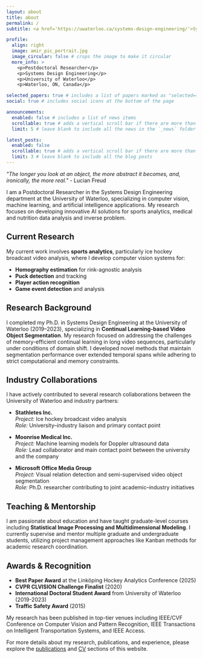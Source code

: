 ```yaml
---
layout: about
title: about
permalink: /
subtitle: <a href='https://uwaterloo.ca/systems-design-engineering/'>Systems Design Engineering</a>. <a href='https://uwaterloo.ca/'>University of Waterloo</a>. Waterloo, ON, Canada.

profile:
  align: right
  image: amir_pic_portrait.jpg
  image_circular: false # crops the image to make it circular
  more_info: >
    <p>Postdoctoral Researcher</p>
    <p>Systems Design Engineering</p>
    <p>University of Waterloo</p>
    <p>Waterloo, ON, Canada</p>

selected_papers: true # includes a list of papers marked as "selected={true}"
social: true # includes social icons at the bottom of the page

announcements:
  enabled: false # includes a list of news items
  scrollable: true # adds a vertical scroll bar if there are more than 3 news items
  limit: 5 # leave blank to include all the news in the `_news` folder

latest_posts:
  enabled: false
  scrollable: true # adds a vertical scroll bar if there are more than 3 new posts items
  limit: 3 # leave blank to include all the blog posts
---
```


*"The longer you look at an object, the more abstract it becomes, and, ironically, the more real."* - Lucian Freud

I am a Postdoctoral Researcher in the Systems Design Engineering department at the University of Waterloo, specializing in computer vision, machine learning, and artificial intelligence applications. My research focuses on developing innovative AI solutions for sports analytics, medical and nutrition data analysis and inverse problem.

## Current Research

My current work involves **sports analytics**, particularly ice hockey broadcast video analysis, where I develop computer vision systems for:
- **Homography estimation** for rink-agnostic analysis
- **Puck detection** and tracking
- **Player action recognition** 
- **Game event detection** and analysis

## Research Background

I completed my Ph.D. in Systems Design Engineering at the University of Waterloo (2019–2023), specializing in **Continual Learning-based Video Object Segmentation**. My research focused on addressing the challenges of memory-efficient continual learning in long video sequences, particularly under conditions of domain shift. I developed novel methods that maintain segmentation performance over extended temporal spans while adhering to strict computational and memory constraints.

## Industry Collaborations

I have actively contributed to several research collaborations between the University of Waterloo and industry partners:

- **Stathletes Inc.**  
  *Project:* Ice hockey broadcast video analysis  
  *Role:* University–industry liaison and primary contact point  

- **Moonrise Medical Inc.**  
  *Project:* Machine learning models for Doppler ultrasound data  
  *Role:* Lead collaborator and main contact point between the university and the company  

- **Microsoft Office Media Group**  
  *Project:* Visual relation detection and semi-supervised video object segmentation  
  *Role:* Ph.D. researcher contributing to joint academic–industry initiatives  


## Teaching & Mentorship

I am passionate about education and have taught graduate-level courses including **Statistical Image Processing and Multidimensional Modeling**. I currently supervise and mentor multiple graduate and undergraduate students, utilizing project management approaches like Kanban methods for academic research coordination.

## Awards & Recognition

- **Best Paper Award** at the Linköping Hockey Analytics Conference (2025)
- **CVPR CLVISION Challenge Finalist** (2020)
- **International Doctoral Student Award** from University of Waterloo (2019-2023)
- **Traffic Safety Award** (2015)

My research has been published in top-tier venues including IEEE/CVF Conference on Computer Vision and Pattern Recognition, IEEE Transactions on Intelligent Transportation Systems, and IEEE Access.

For more details about my research, publications, and experience, please explore the [publications](/publications/) and [CV](/cv/) sections of this website.

